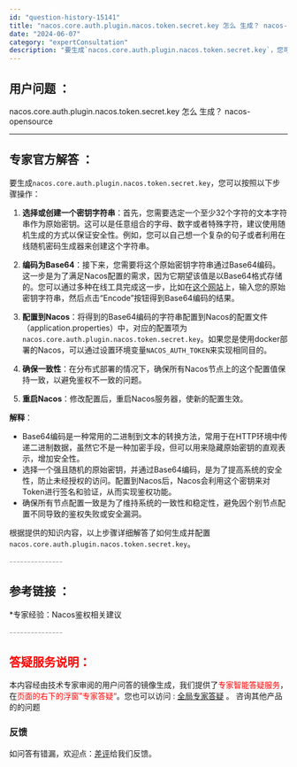 ```yaml
---
id: "question-history-15141"
title: "nacos.core.auth.plugin.nacos.token.secret.key 怎么 生成？ nacos-opensource"
date: "2024-06-07"
category: "expertConsultation"
description: "要生成`nacos.core.auth.plugin.nacos.token.secret.key`，您可以按照以下步骤操作：1. **选择或创建一个密钥字符串**：首先，您需要选定一个至少32个字符的文本字符串作为原始密钥。这可以是任意组合的字母、数字或者特殊字符，建议使用随机生成的方式以保证安全"
---
```


## 用户问题 ： 
 nacos.core.auth.plugin.nacos.token.secret.key 怎么 生成？ nacos-opensource 

---------------
## 专家官方解答 ：

要生成`nacos.core.auth.plugin.nacos.token.secret.key`，您可以按照以下步骤操作：

1. **选择或创建一个密钥字符串**：首先，您需要选定一个至少32个字符的文本字符串作为原始密钥。这可以是任意组合的字母、数字或者特殊字符，建议使用随机生成的方式以保证安全性。例如，您可以自己想一个复杂的句子或者利用在线随机密码生成器来创建这个字符串。

2. **编码为Base64**：接下来，您需要将这个原始密钥字符串通过Base64编码。这一步是为了满足Nacos配置的需求，因为它期望该值是以Base64格式存储的。您可以通过多种在线工具完成这一步，比如在[这个网站](https://base64.us)上，输入您的原始密钥字符串，然后点击“Encode”按钮得到Base64编码的结果。

3. **配置到Nacos**：将得到的Base64编码的字符串配置到Nacos的配置文件（application.properties）中，对应的配置项为`nacos.core.auth.plugin.nacos.token.secret.key`。如果您是使用docker部署的Nacos，可以通过设置环境变量`NACOS_AUTH_TOKEN`来实现相同目的。

4. **确保一致性**：在分布式部署的情况下，确保所有Nacos节点上的这个配置值保持一致，以避免鉴权不一致的问题。

5. **重启Nacos**：修改配置后，重启Nacos服务器，使新的配置生效。

**解释**：
- Base64编码是一种常用的二进制到文本的转换方法，常用于在HTTP环境中传递二进制数据，虽然它不是一种加密手段，但可以用来隐藏原始密钥的直观表示，增加安全性。
- 选择一个强且随机的原始密钥，并通过Base64编码，是为了提高系统的安全性，防止未经授权的访问。配置到Nacos后，Nacos会利用这个密钥来对Token进行签名和验证，从而实现鉴权功能。
- 确保所有节点配置一致是为了维持系统的一致性和稳定性，避免因个别节点配置不同导致的鉴权失败或安全漏洞。

根据提供的知识内容，以上步骤详细解答了如何生成并配置`nacos.core.auth.plugin.nacos.token.secret.key`。


<font color="#949494">---------------</font> 


## 参考链接 ：

*专家经验：Nacos鉴权相关建议 


 <font color="#949494">---------------</font> 
 


## <font color="#FF0000">答疑服务说明：</font> 

本内容经由技术专家审阅的用户问答的镜像生成，我们提供了<font color="#FF0000">专家智能答疑服务</font>，在<font color="#FF0000">页面的右下的浮窗”专家答疑“</font>。您也可以访问 : [全局专家答疑](https://opensource.alibaba.com/chatBot) 。 咨询其他产品的的问题

### 反馈
如问答有错漏，欢迎点：[差评](https://ai.nacos.io/user/feedbackByEnhancerGradePOJOID?enhancerGradePOJOId=15143)给我们反馈。
